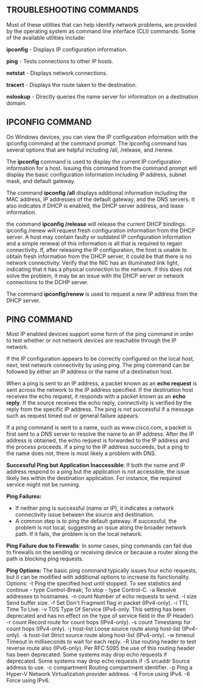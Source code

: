 ## TROUBLESHOOTING COMMANDS

Most of these utilities that can help identify network problems, are provided by the operating system as command line interface (CLI) commands.
Some of the available utilities include:

**ipconfig** - Displays IP configuration information.

**ping** - Tests connections to other IP hosts.

**netstat** - Displays network connections.

**tracert** - Displays the route taken to the destination.

**nslookup** - Directly queries the name server for information on a destination domain.

## IPCONFIG COMMAND
On Windows devices, you can view the IP configuration information with the ipconfig command at the command prompt. The ipconfig command has several options that are helpful including /all, /release, and /renew.

The **ipconfig** command is used to display the current IP configuration information for a host. Issuing this command from the command prompt will display the basic configuration information including IP address, subnet mask, and default gateway.

The command **ipconfig /all** displays additional information including the MAC address, IP addresses of the default gateway, and the DNS servers. It also indicates if DHCP is enabled, the DHCP server address, and lease information.

the command **ipconfig /release** will release the current DHCP bindings. ipconfig /renew will request fresh configuration information from the DHCP server. A host may contain faulty or outdated IP configuration information and a simple renewal of this information is all that is required to regain connectivity. If, after releasing the IP configuration, the host is unable to obtain fresh information from the DHCP server, it could be that there is no network connectivity. Verify that the NIC has an illuminated link light, indicating that it has a physical connection to the network. If this does not solve the problem, it may be an issue with the DHCP server or network connections to the DCHP server.

The command **ipconfig/renew** is used to request a new IP address from the DHCP server.

## PING COMMAND

Most IP enabled devices support some form of the ping command in order to test whether or not network devices are reachable through the IP network.

If the IP configuration appears to be correctly configured on the local host, next, test network connectivity by using ping. The ping command can be followed by either an IP address or the name of a destination host.

When a ping is sent to an IP address, a packet known as an **echo request** is sent across the network to the IP address specified. If the destination host receives the echo request, it responds with a packet known as an **echo reply**. If the source receives the echo reply, connectivity is verified by the reply from the specific IP address. The ping is not successful if a message such as request timed out or general failure appears.

If a ping command is sent to a name, such as ww​w.cisco.com, a packet is first sent to a DNS server to resolve the name to an IP address. After the IP address is obtained, the echo request is forwarded to the IP address and the process proceeds. If a ping to the IP address succeeds, but a ping to the name does not, there is most likely a problem with DNS.

**Successful Ping but Application Inaccessible**: If both the name and IP address respond to a ping but the application is not accessible, the issue likely lies within the destination application. For instance, the required service might not be running.

**Ping Failures:**

- If neither ping is successful (name or IP), it indicates a network connectivity issue between the source and destination.
- A common step is to ping the default gateway. If successful, the problem is not local, suggesting an issue along the broader network path. If it fails, the problem is on the local network.

**Ping Failure due to Firewalls**: In some cases, ping commands can fail due to firewalls on the sending or receiving device or because a router along the path is blocking ping requests.

**Ping Options:** The basic ping command typically issues four echo requests, but it can be modified with additional options to increase its functionality.
Options:
    -t             Ping the specified host until stopped.
                   To see statistics and continue - type Control-Break;
                   To stop - type Control-C.
    -a             Resolve addresses to hostnames.
    -n count       Number of echo requests to send.
    -l size        Send buffer size.
    -f             Set Don't Fragment flag in packet (IPv4-only).
    -i TTL         Time To Live.
    -v TOS         Type Of Service (IPv4-only. This setting has been deprecated
                   and has no effect on the type of service field in the IP
                   Header).
    -r count       Record route for count hops (IPv4-only).
    -s count       Timestamp for count hops (IPv4-only).
    -j host-list   Loose source route along host-list (IPv4-only).
    -k host-list   Strict source route along host-list (IPv4-only).
    -w timeout     Timeout in milliseconds to wait for each reply.
    -R             Use routing header to test reverse route also (IPv6-only).
                   Per RFC 5095 the use of this routing header has been
                   deprecated. Some systems may drop echo requests if
                   deprecated. Some systems may drop echo requests if
    -S srcaddr     Source address to use.
    -c compartment Routing compartment identifier.
    -p             Ping a Hyper-V Network Virtualization provider address.
    -4             Force using IPv4.
    -6             Force using IPv6.
